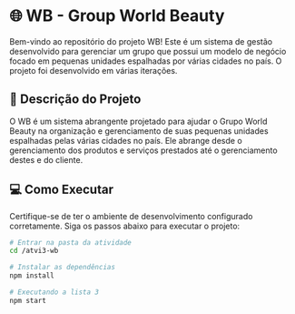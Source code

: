 # 🌐 WB - Group World Beauty

Bem-vindo ao repositório do projeto WB! Este é um sistema de gestão desenvolvido para gerenciar um grupo que possui um modelo de negócio focado em pequenas unidades espalhadas por várias cidades no país. O projeto foi desenvolvido em várias iterações.

## 📝 Descrição do Projeto

O WB é um sistema abrangente projetado para ajudar o Grupo World Beauty na organização e gerenciamento de suas pequenas unidades espalhadas pelas várias cidades no país. Ele abrange desde o gerenciamento dos produtos e serviços prestados até o gerenciamento destes e do cliente.

## 💻 Como Executar

Certifique-se de ter o ambiente de desenvolvimento configurado corretamente. Siga os passos abaixo para executar o projeto:

```bash
# Entrar na pasta da atividade
cd /atvi3-wb

# Instalar as dependências
npm install

# Executando a lista 3
npm start
```
